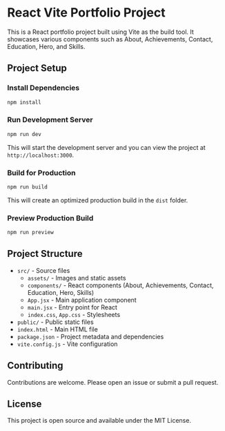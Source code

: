 # React Vite Portfolio Project

This is a React portfolio project built using Vite as the build tool. It showcases various components such as About, Achievements, Contact, Education, Hero, and Skills.

## Project Setup

### Install Dependencies

```bash
npm install
```

### Run Development Server

```bash
npm run dev
```

This will start the development server and you can view the project at `http://localhost:3000`.

### Build for Production

```bash
npm run build
```

This will create an optimized production build in the `dist` folder.

### Preview Production Build

```bash
npm run preview
```

## Project Structure

- `src/` - Source files
  - `assets/` - Images and static assets
  - `components/` - React components (About, Achievements, Contact, Education, Hero, Skills)
  - `App.jsx` - Main application component
  - `main.jsx` - Entry point for React
  - `index.css`, `App.css` - Stylesheets
- `public/` - Public static files
- `index.html` - Main HTML file
- `package.json` - Project metadata and dependencies
- `vite.config.js` - Vite configuration

## Contributing

Contributions are welcome. Please open an issue or submit a pull request.

## License

This project is open source and available under the MIT License.
